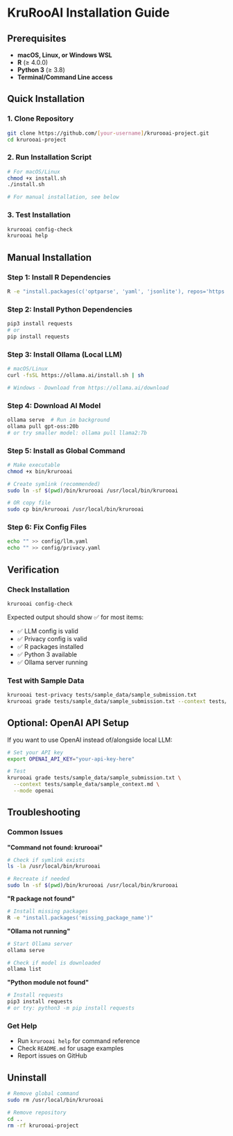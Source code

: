 # KruRooAI Installation Guide

## Prerequisites

- **macOS, Linux, or Windows WSL**
- **R** (≥ 4.0.0)
- **Python 3** (≥ 3.8)
- **Terminal/Command Line access**

## Quick Installation

### 1. Clone Repository
```bash
git clone https://github.com/[your-username]/krurooai-project.git
cd krurooai-project
```

### 2. Run Installation Script
```bash
# For macOS/Linux
chmod +x install.sh
./install.sh

# For manual installation, see below
```

### 3. Test Installation
```bash
krurooai config-check
krurooai help
```

## Manual Installation

### Step 1: Install R Dependencies
```bash
R -e "install.packages(c('optparse', 'yaml', 'jsonlite'), repos='https://cran.r-project.org')"
```

### Step 2: Install Python Dependencies  
```bash
pip3 install requests
# or
pip install requests
```

### Step 3: Install Ollama (Local LLM)
```bash
# macOS/Linux
curl -fsSL https://ollama.ai/install.sh | sh

# Windows - Download from https://ollama.ai/download
```

### Step 4: Download AI Model
```bash
ollama serve  # Run in background
ollama pull gpt-oss:20b
# or try smaller model: ollama pull llama2:7b
```

### Step 5: Install as Global Command
```bash
# Make executable
chmod +x bin/krurooai

# Create symlink (recommended)
sudo ln -sf $(pwd)/bin/krurooai /usr/local/bin/krurooai

# OR copy file
sudo cp bin/krurooai /usr/local/bin/krurooai
```

### Step 6: Fix Config Files
```bash
echo "" >> config/llm.yaml
echo "" >> config/privacy.yaml
```

## Verification

### Check Installation
```bash
krurooai config-check
```

Expected output should show ✅ for most items:
- ✅ LLM config is valid
- ✅ Privacy config is valid  
- ✅ R packages installed
- ✅ Python 3 available
- ✅ Ollama server running

### Test with Sample Data
```bash
krurooai test-privacy tests/sample_data/sample_submission.txt
krurooai grade tests/sample_data/sample_submission.txt --context tests/sample_data/sample_context.md
```

## Optional: OpenAI API Setup

If you want to use OpenAI instead of/alongside local LLM:

```bash
# Set your API key
export OPENAI_API_KEY="your-api-key-here"

# Test
krurooai grade tests/sample_data/sample_submission.txt \
  --context tests/sample_data/sample_context.md \
  --mode openai
```

## Troubleshooting

### Common Issues

**"Command not found: krurooai"**
```bash
# Check if symlink exists
ls -la /usr/local/bin/krurooai

# Recreate if needed
sudo ln -sf $(pwd)/bin/krurooai /usr/local/bin/krurooai
```

**"R package not found"**
```bash
# Install missing packages
R -e "install.packages('missing_package_name')"
```

**"Ollama not running"**
```bash
# Start Ollama server
ollama serve

# Check if model is downloaded
ollama list
```

**"Python module not found"**
```bash
# Install requests
pip3 install requests
# or try: python3 -m pip install requests
```

### Get Help

- Run `krurooai help` for command reference
- Check `README.md` for usage examples
- Report issues on GitHub

## Uninstall

```bash
# Remove global command
sudo rm /usr/local/bin/krurooai

# Remove repository
cd ..
rm -rf krurooai-project
```